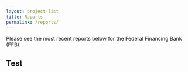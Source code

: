 ```yaml
---
layout: project-list
title: Reports
permalink: /reports/
---
```

Please see the most recent reports below for the Federal Financing Bank (FFB).

## Test
